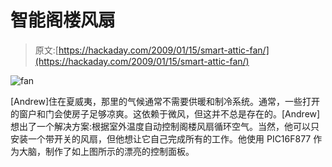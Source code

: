 # 智能阁楼风扇

> 原文:[https://hackaday.com/2009/01/15/smart-attic-fan/](https://hackaday.com/2009/01/15/smart-attic-fan/)

![fan](../Images/4a8de068bd11bfba1db358fe6d3c782a.png "fan")

[Andrew]住在夏威夷，那里的气候通常不需要供暖和制冷系统。通常，一些打开的窗户和门会使房子足够凉爽。这依赖于微风，但这并不总是存在的。[Andrew]想出了一个解决方案:根据室外温度自动控制阁楼风扇循环空气。当然，他可以只安装一个带开关的风扇，但他想让它自己完成所有的工作。他使用 PIC16F877 作为大脑，制作了如上图所示的漂亮的控制面板。